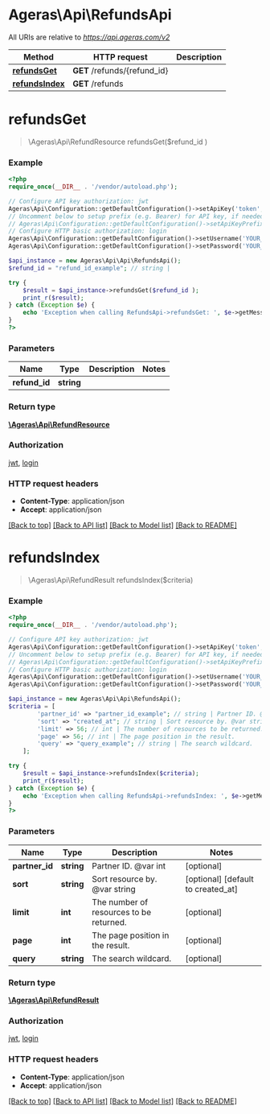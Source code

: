 # Ageras\Api\RefundsApi

All URIs are relative to *https://api.ageras.com/v2*

Method | HTTP request | Description
------------- | ------------- | -------------
[**refundsGet**](RefundsApi.md#refundsGet) | **GET** /refunds/{refund_id} | 
[**refundsIndex**](RefundsApi.md#refundsIndex) | **GET** /refunds | 


# **refundsGet**
> \Ageras\Api\RefundResource refundsGet($refund_id )



### Example
```php
<?php
require_once(__DIR__ . '/vendor/autoload.php');

// Configure API key authorization: jwt
Ageras\Api\Configuration::getDefaultConfiguration()->setApiKey('token', 'YOUR_API_KEY');
// Uncomment below to setup prefix (e.g. Bearer) for API key, if needed
// Ageras\Api\Configuration::getDefaultConfiguration()->setApiKeyPrefix('token', 'Bearer');
// Configure HTTP basic authorization: login
Ageras\Api\Configuration::getDefaultConfiguration()->setUsername('YOUR_USERNAME');
Ageras\Api\Configuration::getDefaultConfiguration()->setPassword('YOUR_PASSWORD');

$api_instance = new Ageras\Api\Api\RefundsApi();
$refund_id = "refund_id_example"; // string | 

try {
    $result = $api_instance->refundsGet($refund_id );
    print_r($result);
} catch (Exception $e) {
    echo 'Exception when calling RefundsApi->refundsGet: ', $e->getMessage(), PHP_EOL;
}
?>
```

### Parameters

Name | Type | Description  | Notes
------------- | ------------- | ------------- | -------------
 **refund_id** | **string**|  |

### Return type

[**\Ageras\Api\RefundResource**](../Model/RefundResource.md)

### Authorization

[jwt](../../README.md#jwt), [login](../../README.md#login)

### HTTP request headers

 - **Content-Type**: application/json
 - **Accept**: application/json

[[Back to top]](#) [[Back to API list]](../../README.md#documentation-for-api-endpoints) [[Back to Model list]](../../README.md#documentation-for-models) [[Back to README]](../../README.md)

# **refundsIndex**
> \Ageras\Api\RefundResult refundsIndex($criteria)



### Example
```php
<?php
require_once(__DIR__ . '/vendor/autoload.php');

// Configure API key authorization: jwt
Ageras\Api\Configuration::getDefaultConfiguration()->setApiKey('token', 'YOUR_API_KEY');
// Uncomment below to setup prefix (e.g. Bearer) for API key, if needed
// Ageras\Api\Configuration::getDefaultConfiguration()->setApiKeyPrefix('token', 'Bearer');
// Configure HTTP basic authorization: login
Ageras\Api\Configuration::getDefaultConfiguration()->setUsername('YOUR_USERNAME');
Ageras\Api\Configuration::getDefaultConfiguration()->setPassword('YOUR_PASSWORD');

$api_instance = new Ageras\Api\Api\RefundsApi();
$criteria = [
        'partner_id' => "partner_id_example"; // string | Partner ID. @var int
        'sort' => "created_at"; // string | Sort resource by. @var string
        'limit' => 56; // int | The number of resources to be returned.
        'page' => 56; // int | The page position in the result.
        'query' => "query_example"; // string | The search wildcard.
    ];

try {
    $result = $api_instance->refundsIndex($criteria);
    print_r($result);
} catch (Exception $e) {
    echo 'Exception when calling RefundsApi->refundsIndex: ', $e->getMessage(), PHP_EOL;
}
?>
```

### Parameters

Name | Type | Description  | Notes
------------- | ------------- | ------------- | -------------
 **partner_id** | **string**| Partner ID. @var int | [optional]
 **sort** | **string**| Sort resource by. @var string | [optional] [default to created_at]
 **limit** | **int**| The number of resources to be returned. | [optional]
 **page** | **int**| The page position in the result. | [optional]
 **query** | **string**| The search wildcard. | [optional]

### Return type

[**\Ageras\Api\RefundResult**](../Model/RefundResult.md)

### Authorization

[jwt](../../README.md#jwt), [login](../../README.md#login)

### HTTP request headers

 - **Content-Type**: application/json
 - **Accept**: application/json

[[Back to top]](#) [[Back to API list]](../../README.md#documentation-for-api-endpoints) [[Back to Model list]](../../README.md#documentation-for-models) [[Back to README]](../../README.md)

